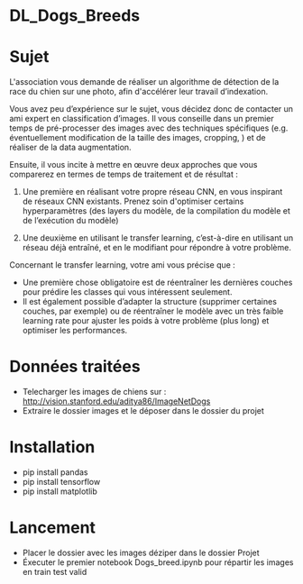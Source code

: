 # DL_Dogs_Breeds
# Sujet 
L'association vous demande de réaliser un algorithme de détection de la race du chien sur une photo, afin d'accélérer leur travail d’indexation.

Vous avez peu d’expérience sur le sujet, vous décidez donc de contacter un ami expert en classification d’images.
Il vous conseille dans un premier temps de pré-processer des images avec des techniques spécifiques (e.g. éventuellement modification de la taille des images, cropping, ) et de réaliser de la data augmentation.

Ensuite, il vous incite à mettre en œuvre deux approches que vous comparerez en termes de temps de traitement et de résultat :

1. Une première en réalisant votre propre réseau CNN, en vous inspirant de réseaux CNN existants. Prenez soin d'optimiser certains hyperparamètres (des layers du modèle, de la compilation du modèle et de l’exécution du modèle)

2. Une deuxième en utilisant le transfer learning, c’est-à-dire en utilisant un réseau déjà entraîné, et en le modifiant pour répondre à votre problème.

Concernant le transfer learning, votre ami vous précise que :
- Une première chose obligatoire est de réentraîner les dernières couches pour prédire les classes qui vous intéressent seulement.
- Il est également possible d’adapter la structure (supprimer certaines couches, par exemple) ou de réentraîner le modèle avec un très faible learning rate pour ajuster les poids à votre problème (plus long) et optimiser les performances.


# Données traitées 
- Telecharger les images de chiens sur : http://vision.stanford.edu/aditya86/ImageNetDogs
- Extraire le dossier images et le déposer dans le dossier du projet 

# Installation 
- pip install pandas
- pip install tensorflow
- pip install matplotlib

# Lancement 
- Placer le dossier avec les images déziper dans le dossier Projet
- Éxecuter le premier notebook Dogs_breed.ipynb pour répartir les images en train test valid 
